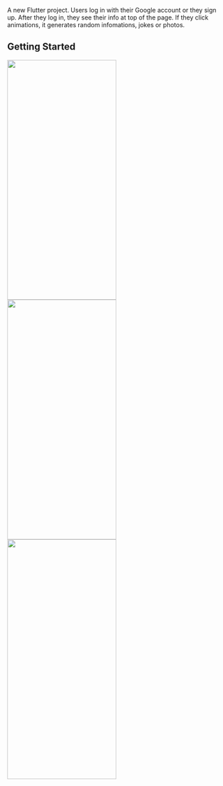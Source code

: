 

A new Flutter project. Users log in with their Google account or they sign up. After they log in, they see their info at top of the page. If they click animations, it generates random infomations, jokes or photos.

## Getting Started
<img align="left" src=https://github.com/merveperu/LoginSocialMedia/assets/67706542/9e568bd8-02ae-456d-83e6-465542a3377d width = "250" height ="550" >
<img align="left" src=https://github.com/merveperu/LoginSocialMedia/assets/67706542/40d19fc1-e332-4598-9386-52ed1a4a8115 width = "250" height ="550" >
<img align="left" src=https://github.com/merveperu/LoginSocialMedia/assets/67706542/855ee67a-4ee9-46a1-96ae-81b11af32167 width = "250" height ="550" >
 
 
